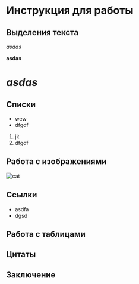 # Инструкция для работы

## Выделения текста

*asdas*

**asdas**

_**asdas**_
=======


## Списки
* wew
* dfgdf

1. jk
2. dfgdf

## Работа с изображениями

![cat](cat.jpg)


## Ссылки
* asdfa
* dgsd
## Работа с таблицами

## Цитаты

## Заключение

